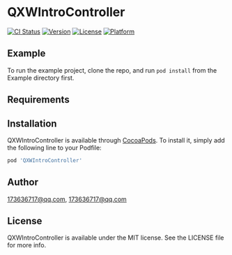 # QXWIntroController

[![CI Status](http://img.shields.io/travis/173636717@qq.com/QXWIntroController.svg?style=flat)](https://travis-ci.org/173636717@qq.com/QXWIntroController)
[![Version](https://img.shields.io/cocoapods/v/QXWIntroController.svg?style=flat)](http://cocoapods.org/pods/QXWIntroController)
[![License](https://img.shields.io/cocoapods/l/QXWIntroController.svg?style=flat)](http://cocoapods.org/pods/QXWIntroController)
[![Platform](https://img.shields.io/cocoapods/p/QXWIntroController.svg?style=flat)](http://cocoapods.org/pods/QXWIntroController)

## Example

To run the example project, clone the repo, and run `pod install` from the Example directory first.

## Requirements

## Installation

QXWIntroController is available through [CocoaPods](http://cocoapods.org). To install
it, simply add the following line to your Podfile:

```ruby
pod 'QXWIntroController'
```

## Author

173636717@qq.com, 173636717@qq.com

## License

QXWIntroController is available under the MIT license. See the LICENSE file for more info.
